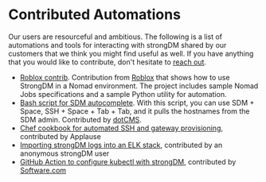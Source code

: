 # Contributed Automations

Our users are resourceful and ambitious. The following is a list of automations and tools for interacting with strongDM shared by our customers that we think you might find useful as well. If you have anything that you would like to contribute, don't hesitate to [reach out](mailto:support@strongdm.com?Subject=I%20am%20an%20intelligent%20and%20fantastic%20strongDM%20user%20who%20wants%20to%20contribute%20an%20automation).

- [Roblox contrib](https://github.com/Roblox/strongdm-contrib). Contribution from [Roblox](https://www.roblox.com/) that shows how to use StrongDM in a Nomad environment. The project includes sample Nomad Jobs specifications and a sample Python utility for automation.
- [Bash script for SDM autocomplete](https://gist.github.com/yolabingo/7bc825d8ecfb455a56a2773ade5e8858). With this script, you can use SDM + Space, SSH + Space + Tab + Tab, and it pulls the hostnames from the SDM admin. Contributed by [dotCMS](https://dotcms.com/).
- [Chef cookbook for automated SSH and gateway provisioning](https://supermarket.chef.io/cookbooks/strongdm), contributed by Applause
- [Importing strongDM logs into an ELK stack](https://borgified.github.io/posts/2018-01-01-sdm-in-elk.html), contributed by an anonymous strongDM user
- [GitHub Action to configure kubectl with strongDM](https://github.com/marketplace/actions/configure-kubectl-with-strongdm), contributed by [Software.com](https://www.software.com/)
